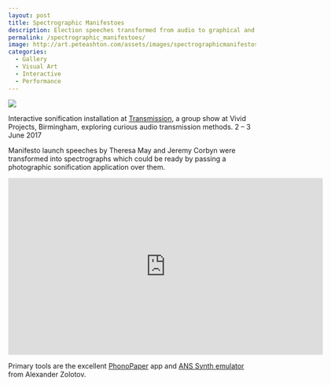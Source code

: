 ```yaml
---
layout: post
title: Spectrographic Manifestoes
description: Election speeches transformed from audio to graphical and back again.
permalink: /spectrographic_manifestoes/
image: http://art.peteashton.com/assets/images/spectrographicmanifestos.jpg
categories:
  - Gallery
  - Visual Art
  - Interactive
  - Performance
---
```


![](http://art.peteashton.com/assets/images/spectrographicmanifestos.jpg)


Interactive sonification installation at [Transmission](http://www.vividprojects.org.uk/programme/transmission/), a group show at Vivid Projects, Birmingham, exploring curious audio transmission methods. 2 – 3 June 2017

Manifesto launch speeches by Theresa May and Jeremy Corbyn were transformed into spectrographs which could be ready by passing a photographic sonification application over them. 

<iframe src="https://player.vimeo.com/video/220128563" width="640" height="360" frameborder="0" webkitallowfullscreen mozallowfullscreen allowfullscreen></iframe>

Primary tools are the excellent [PhonoPaper](http://warmplace.ru/soft/phonopaper) app and [ANS Synth emulator](http://warmplace.ru/soft/ans/) from Alexander Zolotov.  


